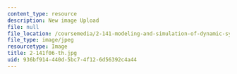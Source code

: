 ```yaml
---
content_type: resource
description: New image Upload
file: null
file_location: /coursemedia/2-141-modeling-and-simulation-of-dynamic-systems-fall-2006/936bf914440d5bc74f126d56392c4a44_2-141f06-th.jpg
file_type: image/jpeg
resourcetype: Image
title: 2-141f06-th.jpg
uid: 936bf914-440d-5bc7-4f12-6d56392c4a44
---
```

